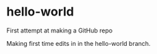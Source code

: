 # hello-world
First attempt at making a GitHub repo

Making first time edits in in the hello-world branch.

